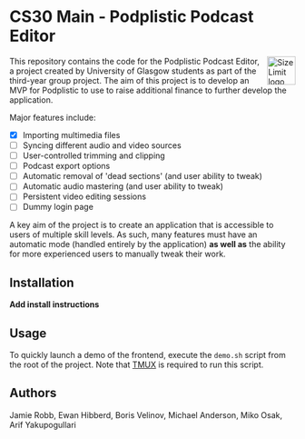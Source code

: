 # CS30 Main - Podplistic Podcast Editor

<img src="https://static.wixstatic.com/media/4ae805_8f7ae020838c4a47adbf40181bf111d1~mv2.png/v1/fill/w_558,h_156,al_c,q_85,usm_0.66_1.00_0.01,enc_auto/Podplistic%20Logo%20PNG_edited.png" align="right"
     alt="Size Limit logo by Anton Lovchikov" height="50">



This repository contains the code for the Podplistic Podcast Editor, a project created by University of Glasgow students as part of the third-year group project. The aim of this project is to develop an MVP for Podplistic to use to raise additional finance to further develop the application. 

Major features include:
- [x] Importing multimedia files
- [ ] Syncing different audio and video sources
- [ ] User-controlled trimming and clipping
- [ ] Podcast export options
- [ ] Automatic removal of 'dead sections' (and user ability to tweak)
- [ ] Automatic audio mastering (and user ability to tweak)
- [ ] Persistent video editing sessions
- [ ] Dummy login page

A key aim of the project is to create an application that is accessible to users of multiple skill levels. As such, many features must have an automatic mode (handled entirely by the application) **as well as** the ability for more experienced users to manually tweak their work.

## Installation
**Add install instructions**

## Usage
To quickly launch a demo of the frontend, execute the `demo.sh` script from the root of the project. Note that [TMUX](https://github.com/tmux/tmux/wiki) is required to run this script.

## Authors
Jamie Robb, Ewan Hibberd, Boris Velinov, Michael Anderson, Miko Osak, Arif Yakupogullari